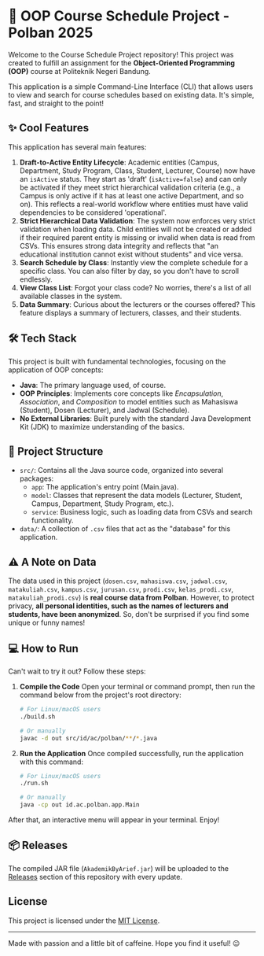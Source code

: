 # 🚀 OOP Course Schedule Project - Polban 2025

Welcome to the Course Schedule Project repository! This project was created to fulfill an assignment for the **Object-Oriented Programming (OOP)** course at Politeknik Negeri Bandung.

This application is a simple Command-Line Interface (CLI) that allows users to view and search for course schedules based on existing data. It's simple, fast, and straight to the point!

## ✨ Cool Features

This application has several main features:

1.  **Draft-to-Active Entity Lifecycle**: Academic entities (Campus, Department, Study Program, Class, Student, Lecturer, Course) now have an `isActive` status. They start as 'draft' (`isActive=false`) and can only be activated if they meet strict hierarchical validation criteria (e.g., a Campus is only active if it has at least one active Department, and so on). This reflects a real-world workflow where entities must have valid dependencies to be considered 'operational'.
2.  **Strict Hierarchical Data Validation**: The system now enforces very strict validation when loading data. Child entities will not be created or added if their required parent entity is missing or invalid when data is read from CSVs. This ensures strong data integrity and reflects that "an educational institution cannot exist without students" and vice versa.
3.  **Search Schedule by Class**: Instantly view the complete schedule for a specific class. You can also filter by day, so you don't have to scroll endlessly.
4.  **View Class List**: Forgot your class code? No worries, there's a list of all available classes in the system.
5.  **Data Summary**: Curious about the lecturers or the courses offered? This feature displays a summary of lecturers, classes, and their students.

## 🛠️ Tech Stack

This project is built with fundamental technologies, focusing on the application of OOP concepts:

-   **Java**: The primary language used, of course.
-   **OOP Principles**: Implements core concepts like *Encapsulation*, *Association*, and *Composition* to model entities such as Mahasiswa (Student), Dosen (Lecturer), and Jadwal (Schedule).
-   **No External Libraries**: Built purely with the standard Java Development Kit (JDK) to maximize understanding of the basics.

## 📂 Project Structure

-   `src/`: Contains all the Java source code, organized into several packages:
    -   `app`: The application's entry point (Main.java).
    -   `model`: Classes that represent the data models (Lecturer, Student, Campus, Department, Study Program, etc.).
    -   `service`: Business logic, such as loading data from CSVs and search functionality.
-   `data/`: A collection of `.csv` files that act as the "database" for this application.

## ⚠️ A Note on Data

The data used in this project (`dosen.csv`, `mahasiswa.csv`, `jadwal.csv`, `matakuliah.csv`, `kampus.csv`, `jurusan.csv`, `prodi.csv`, `kelas_prodi.csv`, `matakuliah_prodi.csv`) is **real course data from Polban**. However, to protect privacy, **all personal identities, such as the names of lecturers and students, have been anonymized**. So, don't be surprised if you find some unique or funny names!

## 💻 How to Run

Can't wait to try it out? Follow these steps:

1.  **Compile the Code**
    Open your terminal or command prompt, then run the command below from the project's root directory:

    ```bash
    # For Linux/macOS users
    ./build.sh

    # Or manually
    javac -d out src/id/ac/polban/**/*.java
    ```

2.  **Run the Application**
    Once compiled successfully, run the application with this command:

    ```bash
    # For Linux/macOS users
    ./run.sh

    # Or manually
    java -cp out id.ac.polban.app.Main
    ```

After that, an interactive menu will appear in your terminal. Enjoy!

## 📦 Releases

The compiled JAR file (`AkademikByArief.jar`) will be uploaded to the [Releases](https://github.com/riefproject/25IF2113-OOP-ClassroomTimetable/releases) section of this repository with every update.

## License

This project is licensed under the [MIT License](LICENSE).

---

Made with passion and a little bit of caffeine. Hope you find it useful! 😉
